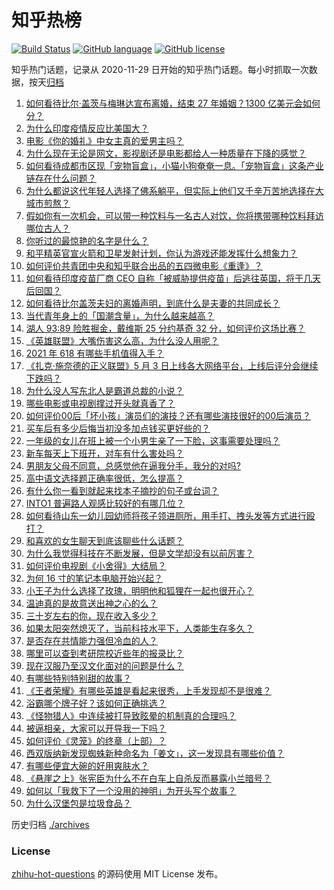 # 知乎热榜
[![Build Status](https://github.com/ToWeLong/zhihu-hot-questions/workflows/CI/badge.svg)](https://github.com/ToWeLong/zhihu-hot-questions/actions)
[![GitHub language](https://img.shields.io/badge/language-golang-orange.svg)](https://golang.org/)
[![GitHub license](https://img.shields.io/github/license/ToWeLong/zhihu-hot-questions)](https://github.com/ToWeLong/zhihu-hot-questions/blob/main/LICENSE)

知乎热门话题，记录从 2020-11-29 日开始的知乎热门话题。每小时抓取一次数据，按天[归档](./archives)

<!-- BEGIN -->

1. [如何看待比尔·盖茨与梅琳达宣布离婚，结束 27 年婚姻？1300 亿美元会如何分？](https://www.zhihu.com/question/457737040)
1. [为什么印度疫情反应比美国大？](https://www.zhihu.com/question/456804640)
1. [电影《你的婚礼》中女主真的爱男主吗？](https://www.zhihu.com/question/457361837)
1. [为什么现在无论是网文，影视剧还是电影都给人一种质量在下降的感觉？](https://www.zhihu.com/question/457535894)
1. [如何看待成都市区现「宠物盲盒」，小猫小狗奄奄一息。「宠物盲盒」这条产业链存在什么问题？](https://www.zhihu.com/question/457745277)
1. [为什么都说这代年轻人选择了佛系躺平，但实际上他们又千辛万苦地选择在大城市煎熬？](https://www.zhihu.com/question/457670118)
1. [假如你有一次机会，可以带一种饮料与一名古人对饮，你将携带哪种饮料拜访哪位古人？](https://www.zhihu.com/question/457665322)
1. [你听过的最惊艳的名字是什么？](https://www.zhihu.com/question/265694919)
1. [和平精英官宣火箭和卫星发射计划，你认为游戏还能发挥什么想象力？](https://www.zhihu.com/question/457592519)
1. [如何评价共青团中央和知乎联合出品的五四微电影《重逢》？](https://www.zhihu.com/question/457512856)
1. [如何看待印度疫苗厂商 CEO 自称「被威胁提供疫苗」后逃往英国，将于几天后回国？](https://www.zhihu.com/question/457628956)
1. [如何看待比尔盖茨夫妇的离婚声明，到底什么是夫妻的共同成长？](https://www.zhihu.com/question/457735557)
1. [当代青年身上的「国潮含量」，为什么越来越高？](https://www.zhihu.com/question/457690066)
1. [湖人 93:89 险胜掘金，戴维斯 25 分约基奇 32 分，如何评价这场比赛？](https://www.zhihu.com/question/457743252)
1. [《英雄联盟》大嘴伤害这么高，为什么没人用呢？](https://www.zhihu.com/question/457142246)
1. [2021 年 618 有哪些手机值得入手？](https://www.zhihu.com/question/457255298)
1. [《扎克·施奈德的正义联盟》5 月 3 日上线各大网络平台，上线后评分会继续下跌吗？](https://www.zhihu.com/question/457626472)
1. [为什么没人写东北人是霸道总裁的小说？](https://www.zhihu.com/question/337970710)
1. [哪些电影或电视剧撑过开头就真香了？](https://www.zhihu.com/question/449504220)
1. [如何评价00后「坏小孩」演员们的演技？还有哪些演技很好的00后演员？](https://www.zhihu.com/question/457684810)
1. [买车后有多少后悔当初没多加点钱买更好些的？](https://www.zhihu.com/question/455327014)
1. [一年级的女儿在班上被一个小男生亲了一下脸，这事需要处理吗？](https://www.zhihu.com/question/449615832)
1. [新车每天上下班开，对车有什么害处吗？](https://www.zhihu.com/question/453386492)
1. [男朋友父母不同意，总感觉他在逼我分手，我分的对吗?](https://www.zhihu.com/question/455441259)
1. [高中语文选择题正确率很低，怎么提高？](https://www.zhihu.com/question/268757871)
1. [有什么你一看到就起来找本子摘抄的句子或台词？](https://www.zhihu.com/question/279521817)
1. [INTO1 普遍路人观感比较好的有哪几位？](https://www.zhihu.com/question/457444096)
1. [如何看待山东一幼儿园幼师将孩子领进厕所，用手打、拽头发等方式进行殴打？](https://www.zhihu.com/question/457486021)
1. [和喜欢的女生聊天到底该聊些什么话题？](https://www.zhihu.com/question/445066033)
1. [为什么我觉得科技在不断发展，但是文学却没有以前厉害？](https://www.zhihu.com/question/456770429)
1. [如何评价电视剧《小舍得》大结局？](https://www.zhihu.com/question/457690005)
1. [为何 16 寸的笔记本电脑开始兴起？](https://www.zhihu.com/question/456973925)
1. [小王子为什么选择了玫瑰，明明他和狐狸在一起也很开心？](https://www.zhihu.com/question/353104840)
1. [温迪真的是故意送出神之心的么？](https://www.zhihu.com/question/440959498)
1. [三十岁左右的你，现在收入多少？](https://www.zhihu.com/question/310923691)
1. [如果太阳突然熄灭了，当前科技水平下，人类能生存多久？](https://www.zhihu.com/question/399868816)
1. [是否存在共情能力强但冷血的人？](https://www.zhihu.com/question/267512045)
1. [哪里可以查到考研院校近些年的报录比？](https://www.zhihu.com/question/367173234)
1. [现在汉服乃至汉文化面对的问题是什么？](https://www.zhihu.com/question/457402878)
1. [有哪些特别特别甜的故事？](https://www.zhihu.com/question/417468331)
1. [《王者荣耀》有哪些英雄是看起来很秀，上手发现却不是很难？](https://www.zhihu.com/question/456199987)
1. [浴霸哪个牌子好？该如何正确挑选？](https://www.zhihu.com/question/22281225)
1. [《怪物猎人》中连续被打导致眩晕的机制真的合理吗？](https://www.zhihu.com/question/457522634)
1. [被逼相亲，大家可以开导我一下吗？](https://www.zhihu.com/question/457592442)
1. [如何评价《灵笼》的终章（上部）？](https://www.zhihu.com/question/457072944)
1. [西双版纳新发现蜘蛛新种命名为「姜文」，这一发现具有哪些价值？](https://www.zhihu.com/question/457371552)
1. [有哪些便宜大碗的好用爽肤水？](https://www.zhihu.com/question/35463549)
1. [《悬崖之上》张宪臣为什么不在白车上自杀反而暴露小兰暗号？](https://www.zhihu.com/question/457341025)
1. [如何以「我救下了一个没用的神明」为开头写个故事？](https://www.zhihu.com/question/444751348)
1. [为什么汉堡包是垃圾食品？](https://www.zhihu.com/question/382868803)

<!-- END -->

历史归档 [./archives](./archives)


### License
[zhihu-hot-questions](https://github.com/towelong/zhihu-hot-questions) 的源码使用 MIT License 发布。